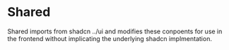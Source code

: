 # Shared

Shared imports from shadcn ../ui and modifies these conpoents for use in the frontend without implicating the underlying shadcn implmentation.